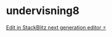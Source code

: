# undervisning8

[Edit in StackBlitz next generation editor ⚡️](https://stackblitz.com/~/github.com/Antonio-Koder/undervisning8)